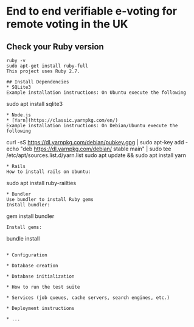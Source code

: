 # End to end verifiable e-voting for remote voting in the UK

## Check your Ruby version
```
ruby -v
sudo apt-get install ruby-full
This project uses Ruby 2.7.

## Install Dependencies
* SQLite3
Example installation instructions: On Ubuntu execute the following
```
sudo apt install sqlite3
```
* Node.js
* [Yarn](https://classic.yarnpkg.com/en/)
Example installation instructions: On Debian/Ubuntu execute the following
```
curl -sS https://dl.yarnpkg.com/debian/pubkey.gpg | sudo apt-key add -
echo "deb https://dl.yarnpkg.com/debian/ stable main" | sudo tee /etc/apt/sources.list.d/yarn.list
sudo apt update && sudo apt install yarn
```
* Rails
How to install rails on Ubuntu:
```
sudo apt install ruby-railties
```
* Bundler
Use bundler to install Ruby gems
Install bundler:
```
gem install bundler
```
Install gems:
```
bundle install
```

* Configuration

* Database creation

* Database initialization

* How to run the test suite

* Services (job queues, cache servers, search engines, etc.)

* Deployment instructions

* ...
